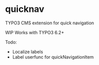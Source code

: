 quicknav
========

TYPO3 CMS extension for quick navigation 

WIP
Works with TYPO3 6.2+


Todo:
* Localize labels
* Label userfunc for quickNavigationItem